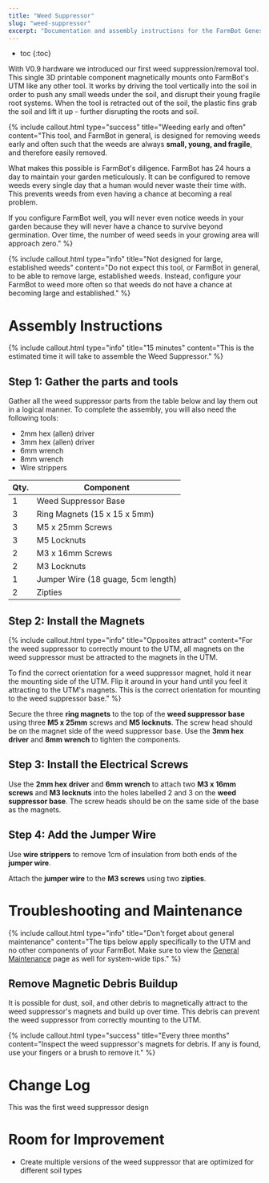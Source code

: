 ```yaml
---
title: "Weed Suppressor"
slug: "weed-suppressor"
excerpt: "Documentation and assembly instructions for the FarmBot Genesis Weed Suppressor"
---
```


* toc
{:toc}

With V0.9 hardware we introduced our first weed suppression/removal tool. This single 3D printable component magnetically mounts onto FarmBot's UTM like any other tool. It works by driving the tool vertically into the soil in order to push any small weeds under the soil, and disrupt their young fragile root systems. When the tool is retracted out of the soil, the plastic fins grab the soil and lift it up - further disrupting the roots and soil.

{%
include callout.html
type="success"
title="Weeding early and often"
content="This tool, and FarmBot in general, is designed for removing weeds early and often such that the weeds are always **small, young, and fragile**, and therefore easily removed.

What makes this possible is FarmBot's diligence. FarmBot has 24 hours a day to maintain your garden meticulously. It can be configured to remove weeds every single day that a human would never waste their time with. This prevents weeds from even having a chance at becoming a real problem.

If you configure FarmBot well, you will never even notice weeds in your garden because they will never have a chance to survive beyond germination. Over time, the number of weed seeds in your growing area will approach zero."
%}



{%
include callout.html
type="info"
title="Not designed for large, established weeds"
content="Do not expect this tool, or FarmBot in general, to be able to remove large, established weeds. Instead, configure your FarmBot to weed more often so that weeds do not have a chance at becoming large and established."
%}






# Assembly Instructions



{%
include callout.html
type="info"
title="15 minutes"
content="This is the estimated time it will take to assemble the Weed Suppressor."
%}

## Step 1: Gather the parts and tools
Gather all the weed suppressor parts from the table below and lay them out in a logical manner. To complete the assembly, you will also need the following tools:
* 2mm hex (allen) driver
* 3mm hex (allen) driver
* 6mm wrench
* 8mm wrench
* Wire strippers

|Qty.                          |Component                     |
|------------------------------|------------------------------|
|1                             |Weed Suppressor Base
|3                             |Ring Magnets (15 x 15 x 5mm)
|3                             |M5 x 25mm Screws
|3                             |M5 Locknuts
|2                             |M3 x 16mm Screws
|2                             |M3 Locknuts
|1                             |Jumper Wire (18 guage, 5cm length)
|2                             |Zipties

## Step 2: Install the Magnets

{%
include callout.html
type="info"
title="Opposites attract"
content="For the weed suppressor to correctly mount to the UTM, all magnets on the weed suppressor must be attracted to the magnets in the UTM.

To find the correct orientation for a weed suppressor magnet, hold it near the mounting side of the UTM. Flip it around in your hand until you feel it attracting to the UTM's magnets. This is the correct orientation for mounting to the weed suppressor base."
%}

Secure the three **ring magnets** to the top of the **weed suppressor base** using three **M5 x 25mm** screws and **M5 locknuts**. The screw head should be on the magnet side of the weed suppressor base. Use the **3mm hex driver** and **8mm wrench** to tighten the components.


## Step 3: Install the Electrical Screws
Use the **2mm hex driver** and **6mm wrench** to attach two **M3 x 16mm screws** and **M3 locknuts** into the holes labelled 2 and 3 on the **weed suppressor base**. The screw heads should be on the same side of the base as the magnets.


## Step 4: Add the Jumper Wire
Use **wire strippers** to remove 1cm of insulation from both ends of the **jumper wire**.


Attach the **jumper wire** to the **M3 screws** using two **zipties**.




# Troubleshooting and Maintenance



{%
include callout.html
type="info"
title="Don't forget about general maintenance"
content="The tips below apply specifically to the UTM and no other components of your FarmBot. Make sure to view the [General Maintenance](../FarmBot-Genesis-V0-9-Docs/maintenance-guide.md) page as well for system-wide tips."
%}

## Remove Magnetic Debris Buildup
It is possible for dust, soil, and other debris to magnetically attract to the weed suppressor's magnets and build up over time. This debris can prevent the weed suppressor from correctly mounting to the UTM.

{%
include callout.html
type="success"
title="Every three months"
content="Inspect the weed suppressor's magnets for debris. If any is found, use your fingers or a brush to remove it."
%}



# Change Log

This was the first weed suppressor design

# Room for Improvement

* Create multiple versions of the weed suppressor that are optimized for different soil types

